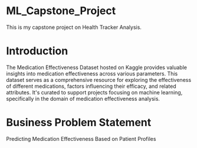 # ML_Capstone_Project

This is my capstone project on Health Tracker Analysis.

# Introduction
The Medication Effectiveness Dataset hosted on Kaggle provides valuable insights into medication effectiveness across various parameters. This dataset serves as a comprehensive resource for exploring the effectiveness of different medications, factors influencing their efficacy, and related attributes. It's curated to support projects focusing on machine learning, specifically in the domain of medication effectiveness analysis.

# Business Problem Statement
Predicting Medication Effectiveness Based on Patient Profiles
